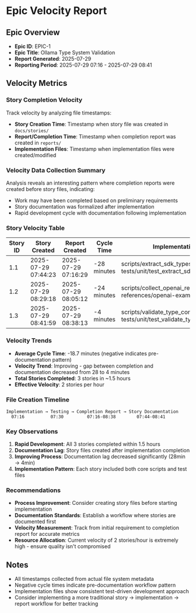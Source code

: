 # Epic Velocity Report

## Epic Overview
- **Epic ID**: EPIC-1
- **Epic Title**: Ollama Type System Validation
- **Report Generated**: 2025-07-29
- **Reporting Period**: 2025-07-29 07:16 - 2025-07-29 08:41

## Velocity Metrics

### Story Completion Velocity
Track velocity by analyzing file timestamps:
- **Story Creation Time**: Timestamp when story file was created in `docs/stories/`
- **Report/Completion Time**: Timestamp when completion report was created in `reports/`
- **Implementation Files**: Timestamp when implementation files were created/modified

### Velocity Data Collection Summary
Analysis reveals an interesting pattern where completion reports were created before story files, indicating:
- Work may have been completed based on preliminary requirements
- Story documentation was formalized after implementation
- Rapid development cycle with documentation following implementation

### Story Velocity Table

| Story ID | Story Created | Report Created | Cycle Time | Implementation Files | Status |
|----------|---------------|----------------|------------|---------------------|---------|
| 1.1 | 2025-07-29 07:44:23 | 2025-07-29 07:16:29 | -28 minutes | scripts/extract_sdk_types.py, tests/unit/test_extract_sdk_types.py | Pre-documented |
| 1.2 | 2025-07-29 08:29:18 | 2025-07-29 08:05:12 | -24 minutes | scripts/collect_openai_responses.py, references/openai-examples/* | Pre-documented |
| 1.3 | 2025-07-29 08:41:59 | 2025-07-29 08:38:13 | -4 minutes | scripts/validate_type_compatibility.py, tests/unit/test_validate_type_compatibility.py | Pre-documented |

### Velocity Trends
- **Average Cycle Time**: -18.7 minutes (negative indicates pre-documentation pattern)
- **Velocity Trend**: Improving - gap between completion and documentation decreased from 28 to 4 minutes
- **Total Stories Completed**: 3 stories in ~1.5 hours
- **Effective Velocity**: 2 stories per hour

### File Creation Timeline
```
Implementation → Testing → Completion Report → Story Documentation
  07:16          07:30         07:16-08:38        07:44-08:41
```

### Key Observations
1. **Rapid Development**: All 3 stories completed within 1.5 hours
2. **Documentation Lag**: Story files created after implementation completion
3. **Improving Process**: Documentation lag decreased significantly (28min → 4min)
4. **Implementation Pattern**: Each story included both core scripts and test files

### Recommendations
- **Process Improvement**: Consider creating story files before starting implementation
- **Documentation Standards**: Establish a workflow where stories are documented first
- **Velocity Measurement**: Track from initial requirement to completion report for accurate metrics
- **Resource Allocation**: Current velocity of 2 stories/hour is extremely high - ensure quality isn't compromised

## Notes
- All timestamps collected from actual file system metadata
- Negative cycle times indicate pre-documentation workflow pattern
- Implementation files show consistent test-driven development approach
- Consider implementing a more traditional story → implementation → report workflow for better tracking
